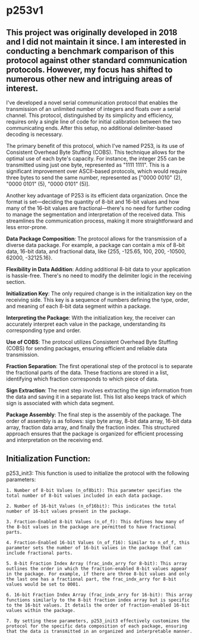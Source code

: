 # p253v1 

## This project was originally developed in 2018 and I did not maintain it since. I am interested in conducting a benchmark comparison of this protocol against other standard communication protocols. However, my focus has shifted to numerous other new and intriguing areas of interest. 


I've developed a novel serial communication protocol that enables the transmission of an unlimited number of integers and floats over a serial channel. This protocol, distinguished by its simplicity and efficiency, requires only a single line of code for initial calibration between the two communicating ends. After this setup, no additional delimiter-based decoding is necessary.

The primary benefit of this protocol, which I've named P253, is its use of Consistent Overhead Byte Stuffing (COBS). This technique allows for the optimal use of each byte's capacity. For instance, the integer 255 can be transmitted using just one byte, represented as "1111 1111". This is a significant improvement over ASCII-based protocols, which would require three bytes to send the same number, represented as ["0000 0010" (2), "0000 0101" (5), "0000 0101" (5)].

Another key advantage of P253 is its efficient data organization. Once the format is set—deciding the quantity of 8-bit and 16-bit values and how many of the 16-bit values are fractional—there's no need for further coding to manage the segmentation and interpretation of the received data. This streamlines the communication process, making it more straightforward and less error-prone.


**Data Package Composition**: The protocol allows for the transmission of a diverse data package. For example, a package can contain a mix of 8-bit data, 16-bit data, and fractional data, like {255, -125.65, 100, 200, -10500, 62000, -32125.16}.

**Flexibility in Data Addition**: Adding additional 8-bit data to your application is hassle-free. There's no need to modify the delimiter logic in the receiving section.

**Initialization Key**: The only required change is in the initialization key on the receiving side. This key is a sequence of numbers defining the type, order, and meaning of each 8-bit data segment within a package.

**Interpreting the Package**: With the initialization key, the receiver can accurately interpret each value in the package, understanding its corresponding type and order.

**Use of COBS**: The protocol utilizes Consistent Overhead Byte Stuffing (COBS) for sending packages, ensuring efficient and reliable data transmission.

**Fraction Separation**: The first operational step of the protocol is to separate the fractional parts of the data. These fractions are stored in a list, identifying which fraction corresponds to which piece of data.

**Sign Extraction**: The next step involves extracting the sign information from the data and saving it in a separate list. This list also keeps track of which sign is associated with which data segment.

**Package Assembly**: The final step is the assembly of the package. The order of assembly is as follows: sign byte array, 8-bit data array, 16-bit data array, fraction data array, and finally the fraction index. This structured approach ensures that the package is organized for efficient processing and interpretation on the receiving end.

## Initialization Function:
p253_init3: This function is used to initialize the protocol with the following parameters:

	1. Number of 8-bit Values (n_of8bit): This parameter specifies the total number of 8-bit values included in each data package.

	2. Number of 16-bit Values (n_of16bit): This indicates the total number of 16-bit values present in the package.

	3. Fraction-Enabled 8-bit Values (n_of_f): This defines how many of the 8-bit values in the package are permitted to have fractional parts.

	4. Fraction-Enabled 16-bit Values (n_of_f16): Similar to n_of_f, this parameter sets the number of 16-bit values in the package that can include fractional parts.

	5. 8-bit Fraction Index Array (frac_indx_arry for 8-bit): This array outlines the order in which the fraction-enabled 8-bit values appear in the package. For example, if there are three 8-bit values and only the last one has a fractional part, the frac_indx_arry for 8-bit values would be set to 0001.

	6. 16-bit Fraction Index Array (frac_indx_arry for 16-bit): This array functions similarly to the 8-bit fraction index array but is specific to the 16-bit values. It details the order of fraction-enabled 16-bit values within the package.

	7. By setting these parameters, p253_init3 effectively customizes the protocol for the specific data composition of each package, ensuring that the data is transmitted in an organized and interpretable manner.


